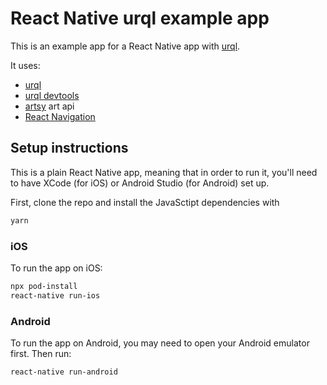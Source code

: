 # React Native urql example app

This is an example app for a React Native app with [urql](https://github.com/FormidableLabs/urql).

It uses:

- [urql](https://github.com/FormidableLabs/urql)
- [urql devtools](https://github.com/FormidableLabs/urql-devtools)
- [artsy](https://github.com/artsy/metaphysics) art api
- [React Navigation](https://reactnavigation.org/)

## Setup instructions

This is a plain React Native app, meaning that in order to run it, you'll need to have XCode (for iOS) or Android Studio (for Android) set up.

First, clone the repo and install the JavaSctipt dependencies with

```sh
yarn
```

### iOS

To run the app on iOS:

```sh
npx pod-install
react-native run-ios
```

### Android

To run the app on Android, you may need to open your Android emulator first. Then run:

```sh
react-native run-android
```
